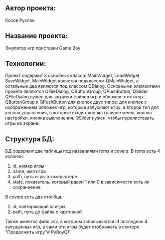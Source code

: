 ## **Автор проекта:** 

Косов Руслан

## **Название проекта:**

Эмулятор игр приставки Game Boy

## **Технологии:**

Проект содержит 3 основных класса: MainWidget, LoadWidget, SaveWidget. MainWidget является подклассом QMainWidget, а остальные два являются под классом QDialog. Основными элементами прокета являются QFileDialog, QButtonGroup, QPushButton, QSlider. QFileDialog нужен для загрузки файлов игр и обложек этих игор. QButtonGroup и QPushButton для кнопок двух типов: для кнопок с изображением обложек игр, которые запускают игру, а второй тип для кнопок управления, в которые входят кнопка главное меню, кнопка настройки, кнопка выключения. QSlider нужен, чтобы перелистовать игры на экране.

## **Структура БД:**

БД содержит две таблицы под названиями roms и covers. В roms есть 4 колонки:
1. id, номер игры
2. name, имя игры
3. path, путь игры в компьютере
4. state, показатель, который равен 1 или 0 в зависимости есть ли сохраниение

В covers есть два столбца:
1. id, повторяющий id игры
2. path, путь до файла с картинкой

Также имеется файл csv, в котором записываются id последних 4 запущенных игр, а сами эти игры будет отображать в секторе "Продолжить игру"#   P y B o y Q T 
 
 
